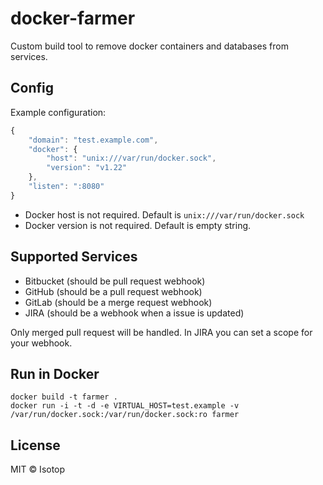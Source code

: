 # docker-farmer

Custom build tool to remove docker containers and databases from services.

## Config

Example configuration:

```js
{
    "domain": "test.example.com",
    "docker": {
        "host": "unix:///var/run/docker.sock",
        "version": "v1.22"
    },
    "listen": ":8080"
}
```

- Docker host is not required. Default is `unix:///var/run/docker.sock`
- Docker version is not required. Default is empty string.

## Supported Services

- Bitbucket (should be pull request webhook)
- GitHub (should be a pull request webhook)
- GitLab (should be a merge request webhook)
- JIRA (should be a webhook when a issue is updated)

Only merged pull request will be handled. In JIRA you can set a scope for your webhook.

## Run in Docker

```
docker build -t farmer .
docker run -i -t -d -e VIRTUAL_HOST=test.example -v /var/run/docker.sock:/var/run/docker.sock:ro farmer
```

## License

MIT © Isotop